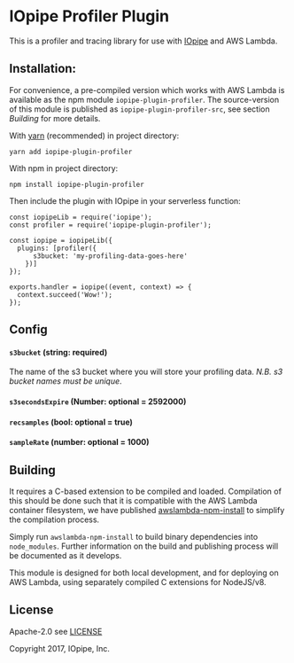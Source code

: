 # IOpipe Profiler Plugin

This is a profiler and tracing library for use with [IOpipe](https://iopipe.com)
and AWS Lambda.

## Installation:

For convenience, a pre-compiled version which works with AWS Lambda
is available as the npm module `iopipe-plugin-profiler`. The source-version
of this module is published as `iopipe-plugin-profiler-src`, see section *Building*
for more details.

With [yarn](https://yarnpkg.com/) (recommended) in project directory:

`yarn add iopipe-plugin-profiler`

With npm in project directory:

`npm install iopipe-plugin-profiler`

Then include the plugin with IOpipe in your serverless function:

```
const iopipeLib = require('iopipe');
const profiler = require('iopipe-plugin-profiler');

const iopipe = iopipeLib({
  plugins: [profiler({
      s3bucket: 'my-profiling-data-goes-here'
    })]
});

exports.handler = iopipe((event, context) => {
  context.succeed('Wow!');
});
```

## Config

#### `s3bucket` (string: required)

The name of the s3 bucket where you will store your profiling data. *N.B. s3
bucket names must be unique*.

#### `s3secondsExpire` (Number: optional = 2592000)

#### `recsamples` (bool: optional = true)

#### `sampleRate` (number: optional = 1000)

## Building

It requires a C-based extension to be compiled and loaded. Compilation
of this should be done such that it is compatible with the AWS Lambda
container filesystem, we have published [awslambda-npm-install](https://github.com/iopipe/awslambda-npm-install)
to simplify the compilation process.

Simply run `awslambda-npm-install` to build binary dependencies into `node_modules`.
Further information on the build and publishing process will be documented as it develops.

This module is designed for both local development, and for deploying
on AWS Lambda, using separately compiled C extensions for NodeJS/v8.


## License

Apache-2.0 see [LICENSE](https://www.apache.org/licenses/LICENSE-2.0.html)

Copyright 2017, IOpipe, Inc.
